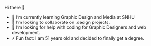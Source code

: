  Hi there 👋

- 🌱 I’m currently learning Graphic Design and Media at SNHU
- 👯 I’m looking to collaborate on .design projects.
- 🤔 I’m looking for help with coding for Graphic Designers and web development.
- ⚡ Fun fact: I am 51 years old and decided to finally get a degree.

